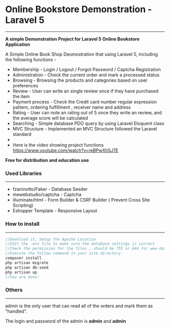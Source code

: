 # Online Bookstore Demonstration - Laravel 5

----------

**A simple Demonstration Project for Laravel 5 Online Bookstore Application**

A Simple Online Book Shop Deomostration that using Laravel 5, including the following functions -
* Membership      - Login / Logout / Forgot Password / Captcha Registration
* Administration  - Check the current order and mark a processed status
* Browsing        - Browsing the products and categories based on user preferences
* Review          - User can write an single review once if they have purchased the item
* Payment process - Check the Credit card number regular expression pattern, ordering fulfillment , receiver name and address
* Rating          - User can note an rating out of 5 once they write an review, and the average score will be calculated
* Searching       - Simple database PDO query by using Laravel Eloquent class
* MVC Structure   - Implemented an MVC Structure followed the Laravel standard
* 
* Here is the video showing project functions https://www.youtube.com/watch?v=reBPwXh5J7E

**Free for distribution and education use**


### Used Libraries
----------
* fzaninotto/Faker     - Database Seeder
* mewebstudio/captcha  - Captcha
* illuminate/html      - Form Builder & CSRF Builder ( Prevent Cross Site Scripting)
* Eshopper Template    - Responsive Layout

### How to install
---------
```php
//Download it, Setup the Apache Location
//Edit the .env file to make sure the database settings is correct
//Check the permission for the files , should be 755 or 644 for www-data:www-data ( owner : your-server)
//Execute the follow command in your site directory
composer install
php artisan migrate
php artisan db:seed
php artisan up
//You are done!
```

### Others
----------
admin is the only user that can read all of the orders and mark them as "handled".

The login and password of the admin is **admin** and **admin**
